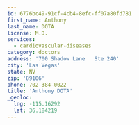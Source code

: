 ```yaml
---
id: 6776bc49-91cf-4cb4-8efc-ff07a80fd781
first_name: Anthony
last_name: DOTA
license: M.D.
services:
  - cardiovascular-diseases
category: doctors
address: '700 Shadow Lane   Ste 240'
city: 'Las Vegas'
state: NV
zip: '89106'
phone: 702-384-0022
title: 'Anthony DOTA'
_geoloc:
  lng: -115.16292
  lat: 36.184219
---
```

